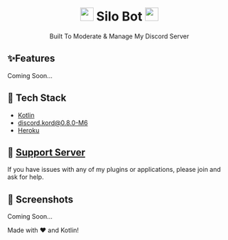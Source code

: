 <h1 align="center"><img src="./assets/logo.gif" width="30px"> Silo Bot <img src="./assets/logo.gif" width="30px"></h1>
<p align="center">Built To Moderate & Manage My Discord Server</p>

## ✨Features
Coming Soon...

## 🚧 Tech Stack

- [Kotlin](https://kotlinlang.org)
- discord.kord@0.8.0-M6
- [Heroku](https://www.heroku.com)

## 📝 [Support Server](https://discord.gg/NwZfkNyfeR)

If you have issues with any of my plugins or applications, please join and ask for help.

## 📸 Screenshots
Coming Soon...


Made with :heart: and Kotlin!

